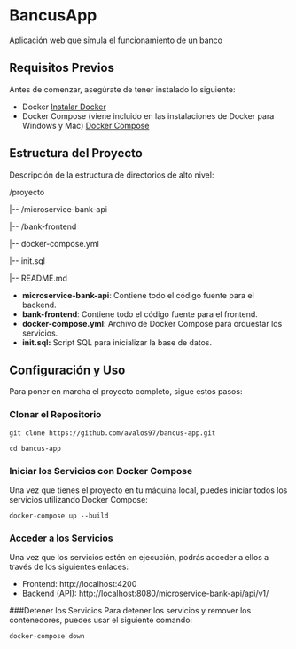 # BancusApp

Aplicación web que simula el funcionamiento de un banco

## Requisitos Previos

Antes de comenzar, asegúrate de tener instalado lo siguiente:
- Docker [Instalar Docker](https://docs.docker.com/get-docker/)
- Docker Compose (viene incluido en las instalaciones de Docker para Windows y Mac) [Docker Compose](https://docs.docker.com/compose/install/)

## Estructura del Proyecto

Descripción de la estructura de directorios de alto nivel:

/proyecto

|-- /microservice-bank-api

|-- /bank-frontend

|-- docker-compose.yml

|-- init.sql

|-- README.md

- **microservice-bank-api**: Contiene todo el código fuente para el backend.
- **bank-frontend**: Contiene todo el código fuente para el frontend.
- **docker-compose.yml**: Archivo de Docker Compose para orquestar los servicios.
- **init.sql:** Script SQL para inicializar la base de datos.

## Configuración y Uso
Para poner en marcha el proyecto completo, sigue estos pasos:

### Clonar el Repositorio

`git clone https://github.com/avalos97/bancus-app.git`

`cd bancus-app`

### Iniciar los Servicios con Docker Compose
Una vez que tienes el proyecto en tu máquina local, puedes iniciar todos los servicios utilizando Docker Compose:

`docker-compose up --build`

### Acceder a los Servicios
Una vez que los servicios estén en ejecución, podrás acceder a ellos a través de los siguientes enlaces:

- Frontend: http://localhost:4200
- Backend (API): http://localhost:8080/microservice-bank-api/api/v1/

###Detener los Servicios
Para detener los servicios y remover los contenedores, puedes usar el siguiente comando:

`docker-compose down`
